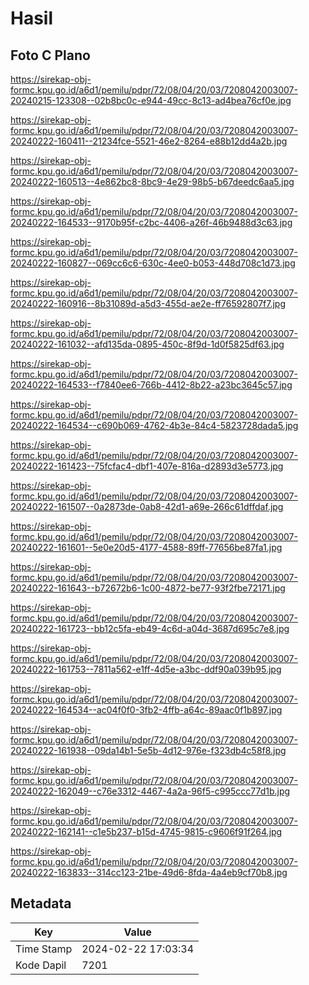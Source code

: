 # Hasil

## Foto C Plano

https://sirekap-obj-formc.kpu.go.id/a6d1/pemilu/pdpr/72/08/04/20/03/7208042003007-20240215-123308--02b8bc0c-e944-49cc-8c13-ad4bea76cf0e.jpg

https://sirekap-obj-formc.kpu.go.id/a6d1/pemilu/pdpr/72/08/04/20/03/7208042003007-20240222-160411--21234fce-5521-46e2-8264-e88b12dd4a2b.jpg

https://sirekap-obj-formc.kpu.go.id/a6d1/pemilu/pdpr/72/08/04/20/03/7208042003007-20240222-160513--4e862bc8-8bc9-4e29-98b5-b67deedc6aa5.jpg

https://sirekap-obj-formc.kpu.go.id/a6d1/pemilu/pdpr/72/08/04/20/03/7208042003007-20240222-164533--9170b95f-c2bc-4406-a26f-46b9488d3c63.jpg

https://sirekap-obj-formc.kpu.go.id/a6d1/pemilu/pdpr/72/08/04/20/03/7208042003007-20240222-160827--069cc6c6-630c-4ee0-b053-448d708c1d73.jpg

https://sirekap-obj-formc.kpu.go.id/a6d1/pemilu/pdpr/72/08/04/20/03/7208042003007-20240222-160916--8b31089d-a5d3-455d-ae2e-ff76592807f7.jpg

https://sirekap-obj-formc.kpu.go.id/a6d1/pemilu/pdpr/72/08/04/20/03/7208042003007-20240222-161032--afd135da-0895-450c-8f9d-1d0f5825df63.jpg

https://sirekap-obj-formc.kpu.go.id/a6d1/pemilu/pdpr/72/08/04/20/03/7208042003007-20240222-164533--f7840ee6-766b-4412-8b22-a23bc3645c57.jpg

https://sirekap-obj-formc.kpu.go.id/a6d1/pemilu/pdpr/72/08/04/20/03/7208042003007-20240222-164534--c690b069-4762-4b3e-84c4-5823728dada5.jpg

https://sirekap-obj-formc.kpu.go.id/a6d1/pemilu/pdpr/72/08/04/20/03/7208042003007-20240222-161423--75fcfac4-dbf1-407e-816a-d2893d3e5773.jpg

https://sirekap-obj-formc.kpu.go.id/a6d1/pemilu/pdpr/72/08/04/20/03/7208042003007-20240222-161507--0a2873de-0ab8-42d1-a69e-266c61dffdaf.jpg

https://sirekap-obj-formc.kpu.go.id/a6d1/pemilu/pdpr/72/08/04/20/03/7208042003007-20240222-161601--5e0e20d5-4177-4588-89ff-77656be87fa1.jpg

https://sirekap-obj-formc.kpu.go.id/a6d1/pemilu/pdpr/72/08/04/20/03/7208042003007-20240222-161643--b72672b6-1c00-4872-be77-93f2fbe72171.jpg

https://sirekap-obj-formc.kpu.go.id/a6d1/pemilu/pdpr/72/08/04/20/03/7208042003007-20240222-161723--bb12c5fa-eb49-4c6d-a04d-3687d695c7e8.jpg

https://sirekap-obj-formc.kpu.go.id/a6d1/pemilu/pdpr/72/08/04/20/03/7208042003007-20240222-161753--7811a562-e1ff-4d5e-a3bc-ddf90a039b95.jpg

https://sirekap-obj-formc.kpu.go.id/a6d1/pemilu/pdpr/72/08/04/20/03/7208042003007-20240222-164534--ac04f0f0-3fb2-4ffb-a64c-89aac0f1b897.jpg

https://sirekap-obj-formc.kpu.go.id/a6d1/pemilu/pdpr/72/08/04/20/03/7208042003007-20240222-161938--09da14b1-5e5b-4d12-976e-f323db4c58f8.jpg

https://sirekap-obj-formc.kpu.go.id/a6d1/pemilu/pdpr/72/08/04/20/03/7208042003007-20240222-162049--c76e3312-4467-4a2a-96f5-c995ccc77d1b.jpg

https://sirekap-obj-formc.kpu.go.id/a6d1/pemilu/pdpr/72/08/04/20/03/7208042003007-20240222-162141--c1e5b237-b15d-4745-9815-c9606f91f264.jpg

https://sirekap-obj-formc.kpu.go.id/a6d1/pemilu/pdpr/72/08/04/20/03/7208042003007-20240222-163833--314cc123-21be-49d6-8fda-4a4eb9cf70b8.jpg


## Metadata

| Key        | Value               |
| ---------- | ------------------- |
| Time Stamp | 2024-02-22 17:03:34 |
| Kode Dapil | 7201                |



